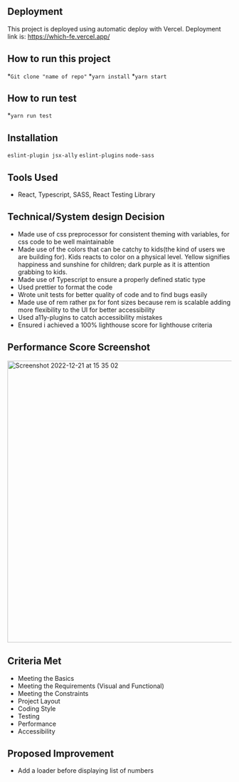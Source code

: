 ## **Deployment**
This project is deployed using automatic deploy with Vercel.
Deployment link is: https://which-fe.vercel.app/

## **How to run this project**
*```Git clone "name of repo"```
*```yarn install```
*```yarn start```

## **How to run test**
*```yarn run test```


## **Installation**
 ```eslint-plugin jsx-ally```
```eslint-plugins```
```node-sass```

## **Tools Used**
* React, Typescript, SASS, React Testing Library

## **Technical/System design Decision**
* Made use of css preprocessor for consistent theming with variables, for css code to be well maintainable
* Made use of the colors that can be catchy to kids(the kind of users we are building for). Kids reacts to color on a physical level. Yellow signifies       happiness and sunshine for children; dark purple as it is attention grabbing to kids.
* Made use of Typescript to ensure a properly defined static type
* Used prettier to format the code
* Wrote unit tests for better quality of code and to find bugs easily
* Made use of rem rather px for font sizes because rem is scalable adding more flexibility to the UI for better accessibility
* Used a11y-plugins to catch accessibility mistakes
* Ensured i achieved a 100% lighthouse score for lighthouse criteria

## **Performance Score Screenshot**
<img width="633" alt="Screenshot 2022-12-21 at 15 35 02" src="https://user-images.githubusercontent.com/25429341/208952420-74b8d9dd-19a5-4a6f-b581-e70079ab69aa.png">


## **Criteria Met**
* Meeting the Basics
* Meeting the Requirements (Visual and Functional)
* Meeting the Constraints
* Project Layout
* Coding Style
* Testing
* Performance
* Accessibility


## **Proposed Improvement**
* Add a loader before displaying list of numbers




